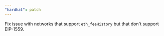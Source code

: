 ```yaml
---
"hardhat": patch
---
```


Fix issue with networks that support `eth_feeHistory` but that don't support EIP-1559.
